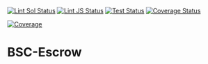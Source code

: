 [![Lint Sol Status](https://github.com/rotcivegaf/BSC-Escrow/workflows/Lint%20Sol/badge.svg)](https://github.com/rotcivegaf/BSC-Escrow/actions?query=workflow%3A%22Lint+Sol%22)
[![Lint JS Status](https://github.com/rotcivegaf/BSC-Escrow/workflows/Lint%20JS/badge.svg)](https://github.com/rotcivegaf/BSC-Escrow/actions?query=workflow%3A%22Lint+JS%22)
[![Test Status](https://github.com/rotcivegaf/BSC-Escrow/workflows/Test%20Contracts/badge.svg)](https://github.com/rotcivegaf/BSC-Escrow/actions?query=workflow%3A%22Test+Contracts%22)
[![Coverage Status](https://github.com/rotcivegaf/BSC-Escrow/workflows/Coverage/badge.svg)](https://github.com/rotcivegaf/BSC-Escrow/actions?query=workflow%3ACoverage)

[![Coverage](https://codecov.io/gh/rotcivegaf/BSC-Escrow/graph/badge.svg)](https://codecov.io/gh/rotcivegaf/BSC-Escrow)

# BSC-Escrow